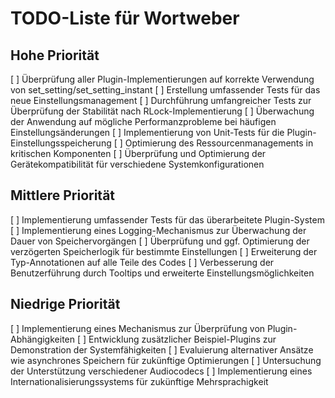 # TODO-Liste für Wortweber

## Hohe Priorität
[ ] Überprüfung aller Plugin-Implementierungen auf korrekte Verwendung von set_setting/set_setting_instant
[ ] Erstellung umfassender Tests für das neue Einstellungsmanagement
[ ] Durchführung umfangreicher Tests zur Überprüfung der Stabilität nach RLock-Implementierung
[ ] Überwachung der Anwendung auf mögliche Performanzprobleme bei häufigen Einstellungsänderungen
[ ] Implementierung von Unit-Tests für die Plugin-Einstellungsspeicherung
[ ] Optimierung des Ressourcenmanagements in kritischen Komponenten
[ ] Überprüfung und Optimierung der Gerätekompatibilität für verschiedene Systemkonfigurationen

## Mittlere Priorität
[ ] Implementierung umfassender Tests für das überarbeitete Plugin-System
[ ] Implementierung eines Logging-Mechanismus zur Überwachung der Dauer von Speichervorgängen
[ ] Überprüfung und ggf. Optimierung der verzögerten Speicherlogik für bestimmte Einstellungen
[ ] Erweiterung der Typ-Annotationen auf alle Teile des Codes
[ ] Verbesserung der Benutzerführung durch Tooltips und erweiterte Einstellungsmöglichkeiten

## Niedrige Priorität
[ ] Implementierung eines Mechanismus zur Überprüfung von Plugin-Abhängigkeiten
[ ] Entwicklung zusätzlicher Beispiel-Plugins zur Demonstration der Systemfähigkeiten
[ ] Evaluierung alternativer Ansätze wie asynchrones Speichern für zukünftige Optimierungen
[ ] Untersuchung der Unterstützung verschiedener Audiocodecs
[ ] Implementierung eines Internationalisierungssystems für zukünftige Mehrsprachigkeit
